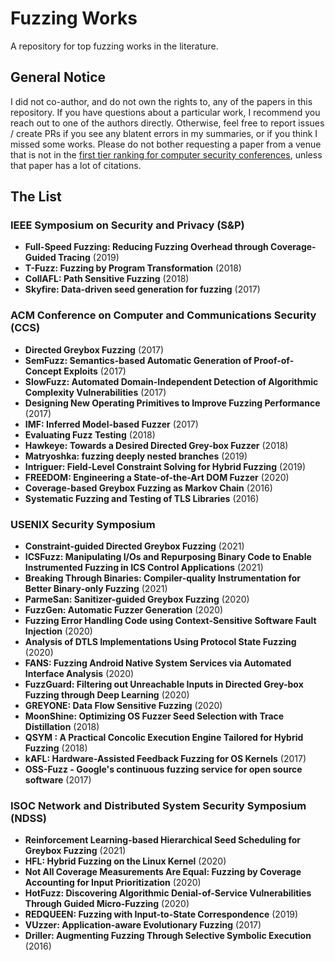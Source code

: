 # Fuzzing Works
A repository for top fuzzing works in the literature.

## General Notice

I did not co-author, and do not own the rights to, any of the papers in this repository. If you have questions about a particular work, I recommend you reach out to one of the authors directly. Otherwise, feel free to report issues / create PRs if you see any blatent errors in my summaries, or if you think I missed some works. Please do not bother requesting a paper from a venue that is not in the [first tier ranking for computer security conferences](https://people.engr.tamu.edu/guofei/sec_conf_stat.htm), unless that paper has a lot of citations. 

## The List

### IEEE Symposium on Security and Privacy (S&P)

* **Full-Speed Fuzzing: Reducing Fuzzing Overhead through Coverage-Guided Tracing** (2019)
* **T-Fuzz: Fuzzing by Program Transformation** (2018)
* **CollAFL: Path Sensitive Fuzzing** (2018)
* **Skyfire: Data-driven seed generation for fuzzing** (2017)

### ACM Conference on Computer and Communications Security (CCS)

* **Directed Greybox Fuzzing** (2017)
* **SemFuzz: Semantics-based Automatic Generation of Proof-of-Concept Exploits** (2017)
* **SlowFuzz: Automated Domain-Independent Detection of Algorithmic Complexity Vulnerabilities** (2017)
* **Designing New Operating Primitives to Improve Fuzzing Performance** (2017)
* **IMF: Inferred Model-based Fuzzer** (2017)
* **Evaluating Fuzz Testing** (2018)
* **Hawkeye: Towards a Desired Directed Grey-box Fuzzer** (2018)
* **Matryoshka: fuzzing deeply nested branches** (2019)
* **Intriguer: Field-Level Constraint Solving for Hybrid Fuzzing** (2019)
* **FREEDOM: Engineering a State-of-the-Art DOM Fuzzer** (2020)
* **Coverage-based Greybox Fuzzing as Markov Chain** (2016)
* **Systematic Fuzzing and Testing of TLS Libraries** (2016)

### USENIX Security Symposium

* **Constraint-guided Directed Greybox Fuzzing** (2021)
* **ICSFuzz: Manipulating I/Os and Repurposing Binary Code to Enable Instrumented Fuzzing in ICS Control Applications** (2021)
* **Breaking Through Binaries: Compiler-quality Instrumentation for Better Binary-only Fuzzing** (2021)
* **ParmeSan: Sanitizer-guided Greybox Fuzzing** (2020)
* **FuzzGen: Automatic Fuzzer Generation** (2020)
* **Fuzzing Error Handling Code using Context-Sensitive Software Fault Injection** (2020)
* **Analysis of DTLS Implementations Using Protocol State Fuzzing** (2020)
* **FANS: Fuzzing Android Native System Services via Automated Interface Analysis** (2020)
* **FuzzGuard: Filtering out Unreachable Inputs in Directed Grey-box Fuzzing through Deep Learning** (2020)
* **GREYONE: Data Flow Sensitive Fuzzing** (2020)
* **MoonShine: Optimizing OS Fuzzer Seed Selection with Trace Distillation** (2018)
* **QSYM : A Practical Concolic Execution Engine Tailored for Hybrid Fuzzing** (2018)
* **kAFL: Hardware-Assisted Feedback Fuzzing for OS Kernels** (2017)
* **OSS-Fuzz - Google's continuous fuzzing service for open source software** (2017)
 
### ISOC Network and Distributed System Security Symposium (NDSS)

* **Reinforcement Learning-based Hierarchical Seed Scheduling for Greybox Fuzzing** (2021)
* **HFL: Hybrid Fuzzing on the Linux Kernel** (2020)
* **Not All Coverage Measurements Are Equal: Fuzzing by Coverage Accounting for Input Prioritization** (2020)
* **HotFuzz: Discovering Algorithmic Denial-of-Service Vulnerabilities Through Guided Micro-Fuzzing** (2020)
* **REDQUEEN: Fuzzing with Input-to-State Correspondence** (2019)
* **VUzzer: Application-aware Evolutionary Fuzzing** (2017)
* **Driller:  Augmenting Fuzzing Through Selective Symbolic Execution** (2016)
